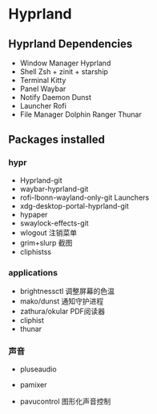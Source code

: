 # Hyprland

## Hyprland Dependencies

- Window Manager Hyprland
- Shell Zsh + zinit + starship
- Terminal Kitty
- Panel Waybar
- Notify Daemon Dunst
- Launcher Rofi
- File Manager Dolphin Ranger Thunar

## Packages installed

### hypr

- Hyprland-git
- waybar-hyprland-git
- rofi-lbonn-wayland-only-git  Launchers
- xdg-desktop-portal-hyprland-git
- hypaper
- swaylock-effects-git
- wlogout 注销菜单
- grim+slurp 截图
- cliphistss

### applications

- brightnessctl 调整屏幕的色温
- mako/dunst 通知守护进程
- zathura/okular PDF阅读器
- cliphist
- thunar

### 声音

- pluseaudio
- pamixer

- pavucontrol 图形化声音控制
